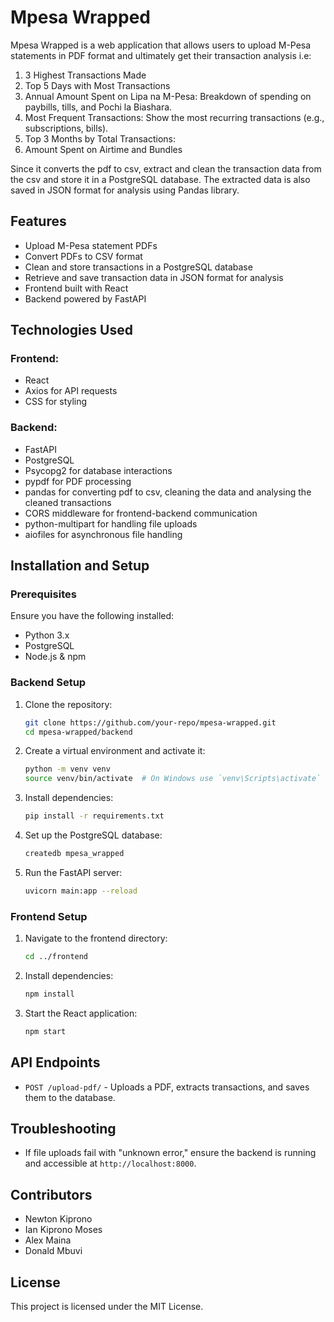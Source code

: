# Mpesa Wrapped

Mpesa Wrapped is a web application that allows users to upload M-Pesa statements in PDF format and ultimately get their transaction analysis i.e:

1. 3 Highest Transactions Made
2. &#x20;Top 5 Days with Most Transactions
3. &#x20;Annual Amount Spent on Lipa na M-Pesa: Breakdown of spending on paybills, tills, and Pochi la Biashara.
4. Most Frequent Transactions: Show the most recurring transactions (e.g., subscriptions, bills). 
5. Top 3 Months by Total Transactions:&#x20;
6. Amount Spent on Airtime and Bundles

Since it converts the pdf to csv, extract and clean the transaction data from the csv and store it in a PostgreSQL database. The extracted data is also saved in JSON format for analysis using Pandas library.

## Features

- Upload M-Pesa statement PDFs
- Convert PDFs to CSV format
- Clean and store transactions in a PostgreSQL database
- Retrieve and save transaction data in JSON format for analysis
- Frontend built with React
- Backend powered by FastAPI

## Technologies Used

### Frontend:

- React
- Axios for API requests
- CSS for styling

### Backend:

- FastAPI
- PostgreSQL
- Psycopg2 for database interactions
- pypdf for PDF processing
- pandas for converting pdf to csv, cleaning the data and analysing the cleaned transactions
- CORS middleware for frontend-backend communication
- python-multipart for handling file uploads
- aiofiles for asynchronous file handling

## Installation and Setup

### Prerequisites

Ensure you have the following installed:

- Python 3.x
- PostgreSQL
- Node.js & npm

### Backend Setup

1. Clone the repository:
   ```sh
   git clone https://github.com/your-repo/mpesa-wrapped.git
   cd mpesa-wrapped/backend
   ```
2. Create a virtual environment and activate it:
   ```sh
   python -m venv venv
   source venv/bin/activate  # On Windows use `venv\Scripts\activate`
   ```
3. Install dependencies:
   ```sh
   pip install -r requirements.txt
   ```
4. Set up the PostgreSQL database:
   ```sh
   createdb mpesa_wrapped
   ```
5. Run the FastAPI server:
   ```sh
   uvicorn main:app --reload
   ```

### Frontend Setup

1. Navigate to the frontend directory:
   ```sh
   cd ../frontend
   ```
2. Install dependencies:
   ```sh
   npm install
   ```
3. Start the React application:
   ```sh
   npm start
   ```

## API Endpoints

- `POST /upload-pdf/` - Uploads a PDF, extracts transactions, and saves them to the database.

## Troubleshooting

- If file uploads fail with "unknown error," ensure the backend is running and accessible at `http://localhost:8000`.

## Contributors

- Newton Kiprono
- Ian Kiprono Moses
- Alex Maina
- Donald Mbuvi

## License

This project is licensed under the MIT License.


